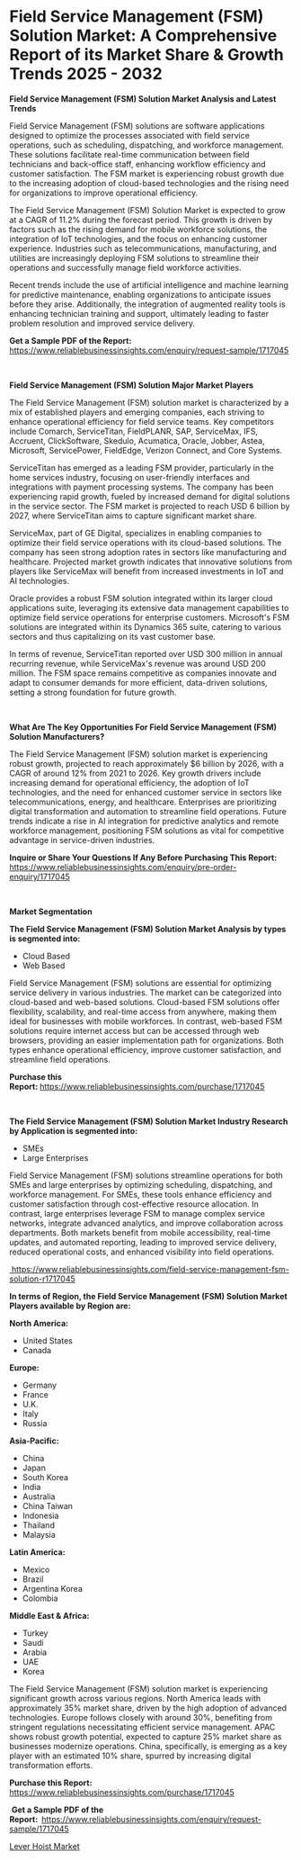 <p><h1>Field Service Management (FSM) Solution Market: A Comprehensive Report of its Market Share & Growth Trends 2025 - 2032</h1></p><p><strong>Field Service Management (FSM) Solution Market Analysis and Latest Trends</strong></p>
<p><p>Field Service Management (FSM) solutions are software applications designed to optimize the processes associated with field service operations, such as scheduling, dispatching, and workforce management. These solutions facilitate real-time communication between field technicians and back-office staff, enhancing workflow efficiency and customer satisfaction. The FSM market is experiencing robust growth due to the increasing adoption of cloud-based technologies and the rising need for organizations to improve operational efficiency.</p><p>The Field Service Management (FSM) Solution Market is expected to grow at a CAGR of 11.2% during the forecast period. This growth is driven by factors such as the rising demand for mobile workforce solutions, the integration of IoT technologies, and the focus on enhancing customer experience. Industries such as telecommunications, manufacturing, and utilities are increasingly deploying FSM solutions to streamline their operations and successfully manage field workforce activities.</p><p>Recent trends include the use of artificial intelligence and machine learning for predictive maintenance, enabling organizations to anticipate issues before they arise. Additionally, the integration of augmented reality tools is enhancing technician training and support, ultimately leading to faster problem resolution and improved service delivery.</p></p>
<p><strong>Get a Sample PDF of the Report:&nbsp;</strong> <a href="https://www.reliablebusinessinsights.com/enquiry/request-sample/1717045?utm_campaign=2268&utm_medium=2&utm_source=Github&utm_content=ia&utm_term=25032025&utm_id=field-service-management-fsm-solution">https://www.reliablebusinessinsights.com/enquiry/request-sample/1717045</a></p>
<p>&nbsp;</p>
<p><strong>Field Service Management (FSM) Solution Major Market Players</strong></p>
<p><p>The Field Service Management (FSM) solution market is characterized by a mix of established players and emerging companies, each striving to enhance operational efficiency for field service teams. Key competitors include Comarch, ServiceTitan, FieldPLANR, SAP, ServiceMax, IFS, Accruent, ClickSoftware, Skedulo, Acumatica, Oracle, Jobber, Astea, Microsoft, ServicePower, FieldEdge, Verizon Connect, and Core Systems.</p><p>ServiceTitan has emerged as a leading FSM provider, particularly in the home services industry, focusing on user-friendly interfaces and integrations with payment processing systems. The company has been experiencing rapid growth, fueled by increased demand for digital solutions in the service sector. The FSM market is projected to reach USD 6 billion by 2027, where ServiceTitan aims to capture significant market share.</p><p>ServiceMax, part of GE Digital, specializes in enabling companies to optimize their field service operations with its cloud-based solutions. The company has seen strong adoption rates in sectors like manufacturing and healthcare. Projected market growth indicates that innovative solutions from players like ServiceMax will benefit from increased investments in IoT and AI technologies.</p><p>Oracle provides a robust FSM solution integrated within its larger cloud applications suite, leveraging its extensive data management capabilities to optimize field service operations for enterprise customers. Microsoft's FSM solutions are integrated within its Dynamics 365 suite, catering to various sectors and thus capitalizing on its vast customer base.</p><p>In terms of revenue, ServiceTitan reported over USD 300 million in annual recurring revenue, while ServiceMax's revenue was around USD 200 million. The FSM space remains competitive as companies innovate and adapt to consumer demands for more efficient, data-driven solutions, setting a strong foundation for future growth.</p></p>
<p>&nbsp;</p>
<p><strong>What Are The Key Opportunities For Field Service Management (FSM) Solution Manufacturers?</strong></p>
<p><p>The Field Service Management (FSM) solution market is experiencing robust growth, projected to reach approximately $6 billion by 2026, with a CAGR of around 12% from 2021 to 2026. Key growth drivers include increasing demand for operational efficiency, the adoption of IoT technologies, and the need for enhanced customer service in sectors like telecommunications, energy, and healthcare. Enterprises are prioritizing digital transformation and automation to streamline field operations. Future trends indicate a rise in AI integration for predictive analytics and remote workforce management, positioning FSM solutions as vital for competitive advantage in service-driven industries.</p></p>
<p><strong>Inquire or Share Your Questions If Any Before Purchasing This Report:</strong> <a href="https://www.reliablebusinessinsights.com/enquiry/pre-order-enquiry/1717045?utm_campaign=2268&utm_medium=2&utm_source=Github&utm_content=ia&utm_term=25032025&utm_id=field-service-management-fsm-solution">https://www.reliablebusinessinsights.com/enquiry/pre-order-enquiry/1717045</a></p>
<p>&nbsp;</p>
<p><strong>Market Segmentation</strong></p>
<p><strong>The Field Service Management (FSM) Solution Market Analysis by types is segmented into:</strong></p>
<p><ul><li>Cloud Based</li><li>Web Based</li></ul></p>
<p><p>Field Service Management (FSM) solutions are essential for optimizing service delivery in various industries. The market can be categorized into cloud-based and web-based solutions. Cloud-based FSM solutions offer flexibility, scalability, and real-time access from anywhere, making them ideal for businesses with mobile workforces. In contrast, web-based FSM solutions require internet access but can be accessed through web browsers, providing an easier implementation path for organizations. Both types enhance operational efficiency, improve customer satisfaction, and streamline field operations.</p></p>
<p><strong>Purchase this Report:&nbsp;</strong><a href="https://www.reliablebusinessinsights.com/purchase/1717045?utm_campaign=2268&utm_medium=2&utm_source=Github&utm_content=ia&utm_term=25032025&utm_id=field-service-management-fsm-solution">https://www.reliablebusinessinsights.com/purchase/1717045</a></p>
<p>&nbsp;</p>
<p><strong>The Field Service Management (FSM) Solution Market Industry Research by Application is segmented into:</strong></p>
<p><ul><li>SMEs</li><li>Large Enterprises</li></ul></p>
<p><p>Field Service Management (FSM) solutions streamline operations for both SMEs and large enterprises by optimizing scheduling, dispatching, and workforce management. For SMEs, these tools enhance efficiency and customer satisfaction through cost-effective resource allocation. In contrast, large enterprises leverage FSM to manage complex service networks, integrate advanced analytics, and improve collaboration across departments. Both markets benefit from mobile accessibility, real-time updates, and automated reporting, leading to improved service delivery, reduced operational costs, and enhanced visibility into field operations.</p></p>
<p><a href="https://www.reliablebusinessinsights.com/field-service-management-fsm-solution-r1717045?utm_campaign=2268&utm_medium=2&utm_source=Github&utm_content=ia&utm_term=25032025&utm_id=field-service-management-fsm-solution">&nbsp;https://www.reliablebusinessinsights.com/field-service-management-fsm-solution-r1717045</a></p>
<p><strong>In terms of Region, the Field Service Management (FSM) Solution Market Players available by Region are:</strong></p>
<p>
    <p> <strong> North America: </strong>
        <ul>
            <li>United States</li>
            <li>Canada</li>
        </ul>
        </p> 
    <p> <strong> Europe: </strong>
        <ul>
            <li>Germany</li>
            <li>France</li>
            <li>U.K.</li>
            <li>Italy</li>
            <li>Russia</li>
        </ul>
        </p> 
    <p> <strong> Asia-Pacific: </strong>
        <ul>
            <li>China</li>
            <li>Japan</li>
            <li>South Korea</li>
            <li>India</li>
            <li>Australia</li>
            <li>China Taiwan</li>
            <li>Indonesia</li>
            <li>Thailand</li>
            <li>Malaysia</li>
        </ul>
        </p> 
    <p> <strong> Latin America: </strong>
        <ul>
            <li>Mexico</li>
            <li>Brazil</li>
            <li>Argentina Korea</li>
            <li>Colombia</li>
        </ul>
        </p> 
    <p> <strong> Middle East & Africa: </strong>
        <ul>
            <li>Turkey</li>
            <li>Saudi</li>
            <li>Arabia</li>
            <li>UAE</li>
            <li>Korea</li>
        </ul>
    </p>
    </p>
<p><p>The Field Service Management (FSM) solution market is experiencing significant growth across various regions. North America leads with approximately 35% market share, driven by the high adoption of advanced technologies. Europe follows closely with around 30%, benefiting from stringent regulations necessitating efficient service management. APAC shows robust growth potential, expected to capture 25% market share as businesses modernize operations. China, specifically, is emerging as a key player with an estimated 10% share, spurred by increasing digital transformation efforts.</p></p>
<p><strong>Purchase this Report: </strong><a href="https://www.reliablebusinessinsights.com/purchase/1717045?utm_campaign=2268&utm_medium=2&utm_source=Github&utm_content=ia&utm_term=25032025&utm_id=field-service-management-fsm-solution">https://www.reliablebusinessinsights.com/purchase/1717045</a></p>
<p>&nbsp;<strong>Get a Sample PDF of the Report:&nbsp;&nbsp;</strong><a href="https://www.reliablebusinessinsights.com/enquiry/request-sample/1717045?utm_campaign=2268&utm_medium=2&utm_source=Github&utm_content=ia&utm_term=25032025&utm_id=field-service-management-fsm-solution">https://www.reliablebusinessinsights.com/enquiry/request-sample/1717045</a></p>
<p><strong></strong></p>
<p><p><a href="https://github.com/rileymgdorcas/Market-Research-Report-List-1/blob/main/lever-hoist-market.md?utm_campaign=2268&utm_medium=2&utm_source=Github&utm_content=ia&utm_term=25032025&utm_id=field-service-management-fsm-solution">Lever Hoist Market</a></p></p>